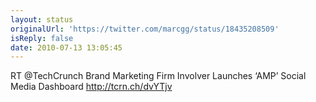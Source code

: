```yaml
---
layout: status
originalUrl: 'https://twitter.com/marcgg/status/18435208509'
isReply: false
date: 2010-07-13 13:05:45
---
```


RT @TechCrunch Brand Marketing Firm Involver Launches ‘AMP’ Social Media Dashboard http://tcrn.ch/dvYTjv
